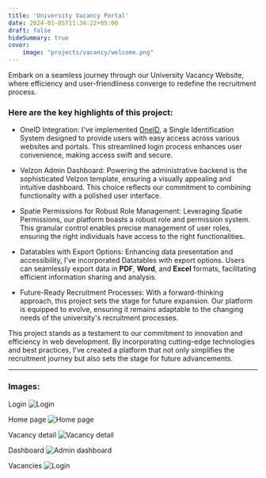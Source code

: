 ```yaml
---
title: 'University Vacancy Portal'
date: 2024-01-05T11:34:22+05:00
draft: false
hideSummary: true
cover: 
    image: "projects/vacancy/welcome.png"
---
```



Embark on a seamless journey through our University Vacancy Website, where efficiency and user-friendliness converge to redefine the recruitment process.

### Here are the key highlights of this project:

- OneID Integration:
I've implemented [OneID](https://id.egov.uz/en), a Single Identification System designed to provide users with easy access across various websites and portals. This streamlined login process enhances user convenience, making access swift and secure.

- Velzon Admin Dashboard:
Powering the administrative backend is the sophisticated Velzon template, ensuring a visually appealing and intuitive dashboard. This choice reflects our commitment to combining functionality with a polished user interface.

- Spatie Permissions for Robust Role Management:
Leveraging Spatie Permissions, our platform boasts a robust role and permission system. This granular control enables precise management of user roles, ensuring the right individuals have access to the right functionalities.

- Datatables with Export Options:
Enhancing data presentation and accessibility, I've incorporated Datatables with export options. Users can seamlessly export data in **PDF**, **Word**, and **Excel** formats, facilitating efficient information sharing and analysis.

- Future-Ready Recruitment Processes:
With a forward-thinking approach, this project sets the stage for future expansion. Our platform is equipped to evolve, ensuring it remains adaptable to the changing needs of the university's recruitment processes.

This project stands as a testament to our commitment to innovation and efficiency in web development. By incorporating cutting-edge technologies and best practices, I've created a platform that not only simplifies the recruitment journey but also sets the stage for future advancements.

***

### Images:

Login
![Login](/projects/vacancy/login.png)

Home page
![Home page](/projects/vacancy/welcome.png)

Vacancy detail
![Vacancy detail](/projects/vacancy/vacancy-detail.png)

Dashboard
![Admin dashboard](/projects/vacancy/dashboard.png)

Vacancies 
![Login](/projects/vacancy/vacancy-index.png)